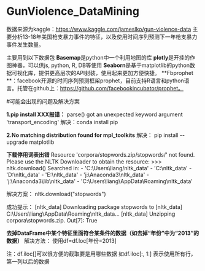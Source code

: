 # GunViolence_DataMining

数据来源为kaggle：https://www.kaggle.com/jameslko/gun-violence-data
主要分析13-18年美国枪支暴力事件的特征，以及使用时间序列预测下一年枪支暴力事件发生数量。

主要用到以下数据包
**Basemap**是python中一个利用地图的库
**plotly**是开挂的作图神器，可以供js, python, R, DB等使用
**Seaborn**是基于matplotlib的python数据可视化库，提供更高层次的API封装，使用起来更加方便快捷。
**Fbprophet **：facebook开源的时间序列预测框架prophet，目前支持R语言和python语言。托管在github上：https://github.com/facebookincubator/prophet。


#可能会出现的问题及解决方案

**1.pip install XXX报错：**
parse() got an unexpected keyword argument 'transport_encoding'
解决：conda install pip

**2.No matching distribution found for  mpl_toolkits**
解决：
pip install --upgrade matplotlib

**下载停用词表出错**
Resource 'corpora/stopwords.zip/stopwords/' not found.  Please
  use the NLTK Downloader to obtain the resource:  >>>
  nltk.download()
  Searched in:
    - 'C:\\Users\\liang/nltk_data'
    - 'C:\\nltk_data'
    - 'D:\\nltk_data'
    - 'E:\\nltk_data'
    - 'j:\\Anaconda3\\nltk_data'
    - 'j:\\Anaconda3\\lib\\nltk_data'
    - 'C:\\Users\\liang\\AppData\\Roaming\\nltk_data'

解决方案：
nltk.download("stopwords")

成功提示：
[nltk_data] Downloading package stopwords to
[nltk_data]     C:\Users\liang\AppData\Roaming\nltk_data...
[nltk_data]   Unzipping corpora\stopwords.zip.
Out[7]:
True

**去掉DataFrame中某个特征里面符合某条件的数据（如去掉“年份”中为“2013”的数据）**
解决方法：
使用df=df.loc[年份=2013]

注：df.iloc[]可以很方便的截取要是用哪些数据
如df.iloc[:, 1:] 表示使用所有行，第一列以后的数据

